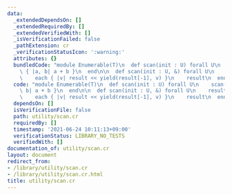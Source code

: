 ```yaml
---
data:
  _extendedDependsOn: []
  _extendedRequiredBy: []
  _extendedVerifiedWith: []
  _isVerificationFailed: false
  _pathExtension: cr
  _verificationStatusIcon: ':warning:'
  attributes: {}
  bundledCode: "module Enumerable(T)\n  def scan(init : U) forall U\n    scan(init)\
    \ { |a, b| a + b }\n  end\n\n  def scan(init : U, &) forall U\n    result = [init]\n\
    \    each { |v| result << yield(result[-1], v) }\n    result\n  end\nend\n"
  code: "module Enumerable(T)\n  def scan(init : U) forall U\n    scan(init) { |a,\
    \ b| a + b }\n  end\n\n  def scan(init : U, &) forall U\n    result = [init]\n\
    \    each { |v| result << yield(result[-1], v) }\n    result\n  end\nend\n"
  dependsOn: []
  isVerificationFile: false
  path: utility/scan.cr
  requiredBy: []
  timestamp: '2021-06-24 10:11:13+09:00'
  verificationStatus: LIBRARY_NO_TESTS
  verifiedWith: []
documentation_of: utility/scan.cr
layout: document
redirect_from:
- /library/utility/scan.cr
- /library/utility/scan.cr.html
title: utility/scan.cr
---
```

